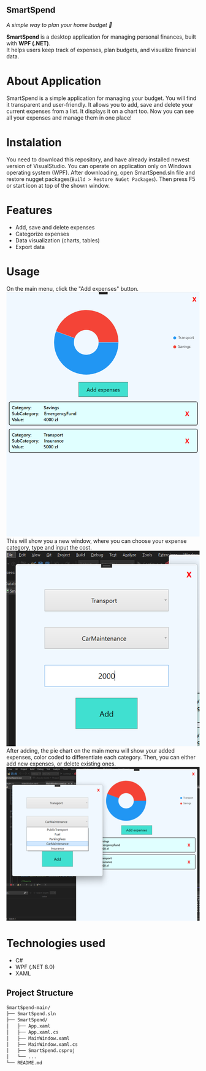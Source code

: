 ## SmartSpend
*A simple way to plan your home budget 📝*

**SmartSpend** is a desktop application for managing personal finances, built with **WPF (.NET)**.  
It helps users keep track of expenses, plan budgets, and visualize financial data.

# About Application 
SmartSpend is a simple application for managing your budget. You will find it transparent and user-friendly. It allows you to add, save and delete your current expenses from a list. It displays it on a chart too. Now you can see all your expenses and manage them in one place!

# Instalation
You need to download this repository, and have already installed newest version of VisualStudio. You can operate on application only on Windows operating system (WPF). After downloading, open SmartSpend.sln file and restore nugget packages(`Build > Restore NuGet Packages`). Then press F5 or start icon at top of the shown window. 

# Features
- Add, save and delete expenses
- Categorize expenses
- Data visualization (charts, tables)
- Export data
  
# Usage
On the main menu, click the "Add expenses" button. 
![alt text](https://github.com/B-roak/SmartSpend/blob/main/Screens/menu.png "Main menu of SmartSpend application")
<br>This will show you a new window, where you can choose your expense category, type and input the cost.
![alt text](https://github.com/B-roak/SmartSpend/blob/main/Screens/addexpense.png "Add expenses menu of SmartSpend application")
<br>After adding, the pie chart on the main menu will show your added expenses, color coded to differentiate each category. Then, you can either add new expenses, or delete existing ones.
![alt text](https://github.com/B-roak/SmartSpend/blob/main/Screens/list.png "Drop down list in SmartSpend application")


# Technologies used
- C#
- WPF (.NET 8.0)
- XAML

## Project Structure

```text
SmartSpend-main/
├── SmartSpend.sln
├── SmartSpend/
│   ├── App.xaml
│   ├── App.xaml.cs
│   ├── MainWindow.xaml
│   ├── MainWindow.xaml.cs
│   ├── SmartSpend.csproj
│   └── ...
└── README.md
```
